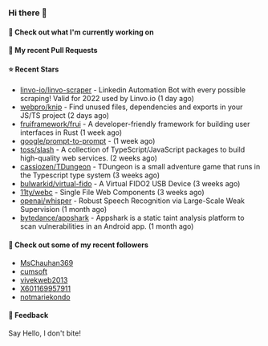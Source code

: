 ### Hi there 👋

#### 👷 Check out what I'm currently working on

#### 🔨 My recent Pull Requests


#### ⭐ Recent Stars

- [linvo-io/linvo-scraper](https://github.com/linvo-io/linvo-scraper) - Linkedin Automation Bot with every possible scraping! Valid for 2022 used by Linvo.io (1 day ago)
- [webpro/knip](https://github.com/webpro/knip) - Find unused files, dependencies and exports in your JS/TS project  (2 days ago)
- [fruiframework/frui](https://github.com/fruiframework/frui) - A developer-friendly framework for building user interfaces in Rust (1 week ago)
- [google/prompt-to-prompt](https://github.com/google/prompt-to-prompt) -  (1 week ago)
- [toss/slash](https://github.com/toss/slash) - A collection of TypeScript/JavaScript packages to build high-quality web services. (2 weeks ago)
- [cassiozen/TDungeon](https://github.com/cassiozen/TDungeon) - TDungeon is a small adventure game that runs in the Typescript type system (3 weeks ago)
- [bulwarkid/virtual-fido](https://github.com/bulwarkid/virtual-fido) - A Virtual FIDO2 USB Device (3 weeks ago)
- [11ty/webc](https://github.com/11ty/webc) - Single File Web Components (3 weeks ago)
- [openai/whisper](https://github.com/openai/whisper) - Robust Speech Recognition via Large-Scale Weak Supervision (1 month ago)
- [bytedance/appshark](https://github.com/bytedance/appshark) - Appshark is a static taint analysis platform to scan vulnerabilities in an Android app. (1 month ago)

#### 👯 Check out some of my recent followers

- [MsChauhan369](https://github.com/MsChauhan369)
- [cumsoft](https://github.com/cumsoft)
- [vivekweb2013](https://github.com/vivekweb2013)
- [X601169957911](https://github.com/X601169957911)
- [notmariekondo](https://github.com/notmariekondo)

#### 💬 Feedback

Say Hello, I don't bite!